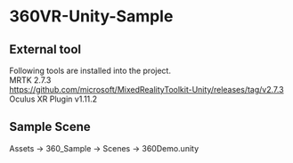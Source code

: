 # 360VR-Unity-Sample

## External tool
Following tools are installed into the project.<br>
MRTK 2.7.3 <br>
https://github.com/microsoft/MixedRealityToolkit-Unity/releases/tag/v2.7.3
<br>
Oculus XR Plugin v1.11.2<br>

## Sample Scene
Assets -> 360_Sample -> Scenes -> 360Demo.unity
